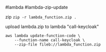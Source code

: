 
#lambda #lambda-zip-update



zip
`zip -r lambda_function.zip .`

upload lambda.zip to lambda "call-keycloak"
```
aws lambda update-function-code \
    --function-name call-keycloak \
    --zip-file fileb://lambda_function.zip
```
